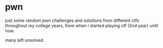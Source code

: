# pwn

just some random pwn challenges and solutions from different ctfs throughout my college years, from when i started playing ctf (2nd year) until now.

many left unsolved.
